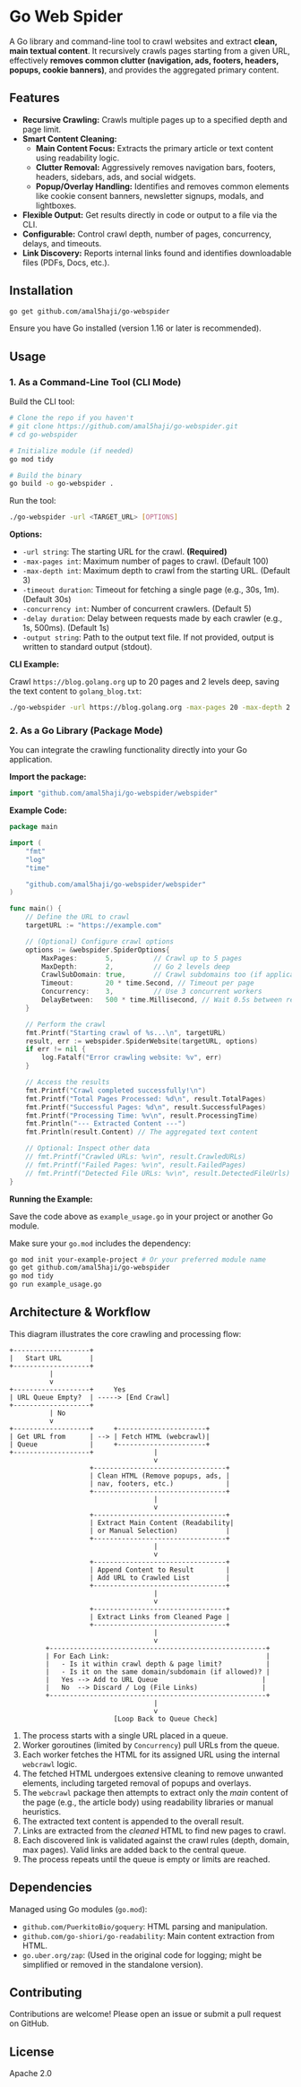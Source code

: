 # Go Web Spider

A Go library and command-line tool to crawl websites and extract **clean, main textual content**. It recursively crawls pages starting from a given URL, effectively **removes common clutter (navigation, ads, footers, headers, popups, cookie banners)**, and provides the aggregated primary content.

## Features

*   **Recursive Crawling:** Crawls multiple pages up to a specified depth and page limit.
*   **Smart Content Cleaning:**
    *   **Main Content Focus:** Extracts the primary article or text content using readability logic.
    *   **Clutter Removal:** Aggressively removes navigation bars, footers, headers, sidebars, ads, and social widgets.
    *   **Popup/Overlay Handling:** Identifies and removes common elements like cookie consent banners, newsletter signups, modals, and lightboxes.
*   **Flexible Output:** Get results directly in code or output to a file via the CLI.
*   **Configurable:** Control crawl depth, number of pages, concurrency, delays, and timeouts.
*   **Link Discovery:** Reports internal links found and identifies downloadable files (PDFs, Docs, etc.).

## Installation

```bash
go get github.com/amal5haji/go-webspider
```

Ensure you have Go installed (version 1.16 or later is recommended).

## Usage

### 1. As a Command-Line Tool (CLI Mode)

Build the CLI tool:

```bash
# Clone the repo if you haven't
# git clone https://github.com/amal5haji/go-webspider.git
# cd go-webspider

# Initialize module (if needed)
go mod tidy

# Build the binary
go build -o go-webspider .
```

Run the tool:

```bash
./go-webspider -url <TARGET_URL> [OPTIONS]
```

**Options:**

*   `-url string`: The starting URL for the crawl. **(Required)**
*   `-max-pages int`: Maximum number of pages to crawl. (Default 100)
*   `-max-depth int`: Maximum depth to crawl from the starting URL. (Default 3)
*   `-timeout duration`: Timeout for fetching a single page (e.g., 30s, 1m). (Default 30s)
*   `-concurrency int`: Number of concurrent crawlers. (Default 5)
*   `-delay duration`: Delay between requests made by each crawler (e.g., 1s, 500ms). (Default 1s)
*   `-output string`: Path to the output text file. If not provided, output is written to standard output (stdout).

**CLI Example:**

Crawl `https://blog.golang.org` up to 20 pages and 2 levels deep, saving the text content to `golang_blog.txt`:

```bash
./go-webspider -url https://blog.golang.org -max-pages 20 -max-depth 2 -output golang_blog.txt
```

### 2. As a Go Library (Package Mode)

You can integrate the crawling functionality directly into your Go application.

**Import the package:**

```go
import "github.com/amal5haji/go-webspider/webspider"
```

**Example Code:**

```go
package main

import (
	"fmt"
	"log"
	"time"

	"github.com/amal5haji/go-webspider/webspider"
)

func main() {
	// Define the URL to crawl
	targetURL := "https://example.com"

	// (Optional) Configure crawl options
	options := &webspider.SpiderOptions{
		MaxPages:       5,          // Crawl up to 5 pages
		MaxDepth:       2,          // Go 2 levels deep
		CrawlSubDomain: true,       // Crawl subdomains too (if applicable)
		Timeout:        20 * time.Second, // Timeout per page
		Concurrency:    3,          // Use 3 concurrent workers
		DelayBetween:   500 * time.Millisecond, // Wait 0.5s between requests per worker
	}

	// Perform the crawl
	fmt.Printf("Starting crawl of %s...\n", targetURL)
	result, err := webspider.SpiderWebsite(targetURL, options)
	if err != nil {
		log.Fatalf("Error crawling website: %v", err)
	}

	// Access the results
	fmt.Printf("Crawl completed successfully!\n")
	fmt.Printf("Total Pages Processed: %d\n", result.TotalPages)
	fmt.Printf("Successful Pages: %d\n", result.SuccessfulPages)
	fmt.Printf("Processing Time: %v\n", result.ProcessingTime)
	fmt.Println("--- Extracted Content ---")
	fmt.Println(result.Content) // The aggregated text content

	// Optional: Inspect other data
	// fmt.Printf("Crawled URLs: %v\n", result.CrawledURLs)
	// fmt.Printf("Failed Pages: %v\n", result.FailedPages)
	// fmt.Printf("Detected File URLs: %v\n", result.DetectedFileUrls)
}
```

**Running the Example:**

Save the code above as `example_usage.go` in your project or another Go module.

Make sure your `go.mod` includes the dependency:

```bash
go mod init your-example-project # Or your preferred module name
go get github.com/amal5haji/go-webspider
go mod tidy
go run example_usage.go
```

## Architecture & Workflow

This diagram illustrates the core crawling and processing flow:

```
+-------------------+
|   Start URL       |
+-------------------+
          |
          v
+-------------------+     Yes
| URL Queue Empty?  | -----> [End Crawl]
+-------------------+
          | No
          v
+-------------------+     +----------------------+
| Get URL from      | --> | Fetch HTML (webcrawl)|
| Queue             |     +----------------------+
+-------------------+               |
                                    v
                    +---------------------------------+
                    | Clean HTML (Remove popups, ads, |
                    | nav, footers, etc.)             |
                    +---------------------------------+
                                    |
                                    v
                    +---------------------------------+
                    | Extract Main Content (Readability|
                    | or Manual Selection)            |
                    +---------------------------------+
                                    |
                                    v
                    +---------------------------------+
                    | Append Content to Result        |
                    | Add URL to Crawled List         |
                    +---------------------------------+
                                    |
                                    v
                    +---------------------------------+
                    | Extract Links from Cleaned Page |
                    +---------------------------------+
                                    |
                                    v
         +------------------------------------------------------+
         | For Each Link:                                       |
         |   - Is it within crawl depth & page limit?           |
         |   - Is it on the same domain/subdomain (if allowed)? |
         |   Yes --> Add to URL Queue                          |
         |   No  --> Discard / Log (File Links)                |
         +------------------------------------------------------+
                                    |
                                    v
                          [Loop Back to Queue Check]
```

1.  The process starts with a single URL placed in a queue.
2.  Worker goroutines (limited by `Concurrency`) pull URLs from the queue.
3.  Each worker fetches the HTML for its assigned URL using the internal `webcrawl` logic.
4.  The fetched HTML undergoes extensive cleaning to remove unwanted elements, including targeted removal of popups and overlays.
5.  The `webcrawl` package then attempts to extract only the *main* content of the page (e.g., the article body) using readability libraries or manual heuristics.
6.  The extracted text content is appended to the overall result.
7.  Links are extracted from the *cleaned* HTML to find new pages to crawl.
8.  Each discovered link is validated against the crawl rules (depth, domain, max pages). Valid links are added back to the central queue.
9.  The process repeats until the queue is empty or limits are reached.

## Dependencies

Managed using Go modules (`go.mod`):

*   `github.com/PuerkitoBio/goquery`: HTML parsing and manipulation.
*   `github.com/go-shiori/go-readability`: Main content extraction from HTML.
*   `go.uber.org/zap`: (Used in the original code for logging; might be simplified or removed in the standalone version).

## Contributing

Contributions are welcome! Please open an issue or submit a pull request on GitHub.

## License

Apache 2.0